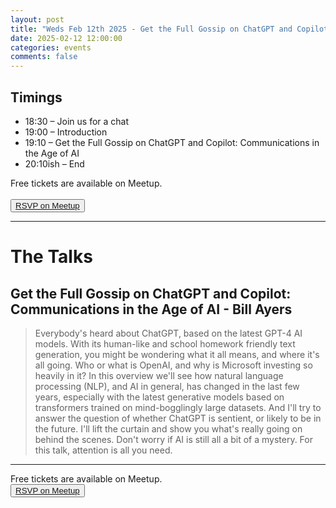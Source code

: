 ```yaml
---
layout: post
title: "Weds Feb 12th 2025 - Get the Full Gossip on ChatGPT and Copilot: Communications in the Age of AI"
date: 2025-02-12 12:00:00
categories: events
comments: false
---
```


## Timings

* 18:30 – Join us for a chat
* 19:00 – Introduction
* 19:10 – Get the Full Gossip on ChatGPT and Copilot: Communications in the Age of AI
* 20:10ish – End

Free tickets are available on Meetup.  
<br><button>[RSVP on Meetup](https://www.meetup.com/leedsphp/events/305399399)</button>

<hr/>

# The Talks

## Get the Full Gossip on ChatGPT and Copilot: Communications in the Age of AI - Bill Ayers

> Everybody's heard about ChatGPT, based on the latest GPT-4 AI models. With its human-like and school homework friendly text generation, you might be wondering what it all means, and where it's all going. Who or what is OpenAI, and why is Microsoft investing so heavily in it? In this overview we'll see how natural language processing (NLP), and AI in general, has changed in the last few years, especially with the latest generative models based on transformers trained on mind-bogglingly large datasets. And I'll try to answer the question of whether ChatGPT is sentient, or likely to be in the future. I'll lift the curtain and show you what's really going on behind the scenes. Don't worry if AI is still all a bit of a mystery. For this talk, attention is all you need.

<hr/>

Free tickets are available on Meetup.
<br><button>[RSVP on Meetup](https://www.meetup.com/leedsphp/events/305399399)</button>
